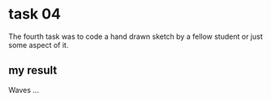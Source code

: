 # task 04

The fourth task was to code a hand drawn sketch by a fellow student or just some aspect of it.

## my result

Waves ...
